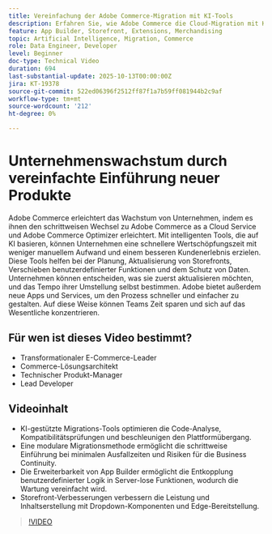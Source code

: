 ```yaml
---
title: Vereinfachung der Adobe Commerce-Migration mit KI-Tools
description: Erfahren Sie, wie Adobe Commerce die Cloud-Migration mit KI-Tools, modularer Anpassung und schneller Entwicklung für skalierbares Geschäftswachstum optimiert.
feature: App Builder, Storefront, Extensions, Merchandising
topic: Artificial Intelligence, Migration, Commerce
role: Data Engineer, Developer
level: Beginner
doc-type: Technical Video
duration: 694
last-substantial-update: 2025-10-13T00:00:00Z
jira: KT-19378
source-git-commit: 522ed06396f2512ff87f1a7b59ff081944b2c9af
workflow-type: tm+mt
source-wordcount: '212'
ht-degree: 0%

---
```



# Unternehmenswachstum durch vereinfachte Einführung neuer Produkte

Adobe Commerce erleichtert das Wachstum von Unternehmen, indem es ihnen den schrittweisen Wechsel zu Adobe Commerce as a Cloud Service und Adobe Commerce Optimizer erleichtert. Mit intelligenten Tools, die auf KI basieren, können Unternehmen eine schnellere Wertschöpfungszeit mit weniger manuellem Aufwand und einem besseren Kundenerlebnis erzielen. Diese Tools helfen bei der Planung, Aktualisierung von Storefronts, Verschieben benutzerdefinierter Funktionen und dem Schutz von Daten. Unternehmen können entscheiden, was sie zuerst aktualisieren möchten, und das Tempo ihrer Umstellung selbst bestimmen. Adobe bietet außerdem neue Apps und Services, um den Prozess schneller und einfacher zu gestalten. Auf diese Weise können Teams Zeit sparen und sich auf das Wesentliche konzentrieren.

## Für wen ist dieses Video bestimmt?

* Transformationaler E-Commerce-Leader
* Commerce-Lösungsarchitekt
* Technischer Produkt-Manager
* Lead Developer

## Videoinhalt

* KI-gestützte Migrations-Tools optimieren die Code-Analyse, Kompatibilitätsprüfungen und beschleunigen den Plattformübergang.
* Eine modulare Migrationsmethode ermöglicht die schrittweise Einführung bei minimalen Ausfallzeiten und Risiken für die Business Continuity.
* Die Erweiterbarkeit von App Builder ermöglicht die Entkopplung benutzerdefinierter Logik in Server-lose Funktionen, wodurch die Wartung vereinfacht wird.
* Storefront-Verbesserungen verbessern die Leistung und Inhaltserstellung mit Dropdown-Komponenten und Edge-Bereitstellung.

>[!VIDEO](https://video.tv.adobe.com/v/3475737/?learn=on&enablevpops)
